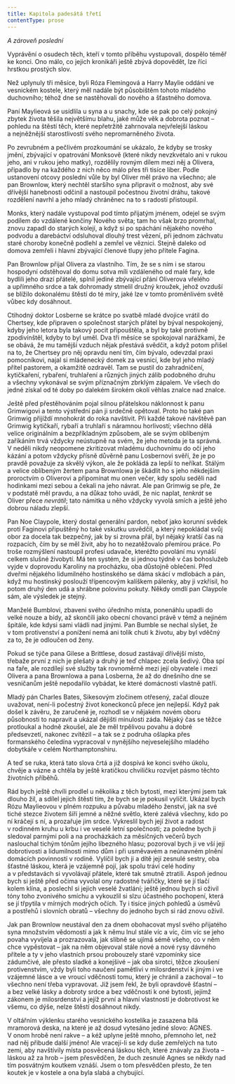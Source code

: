 ```yaml
---
title: Kapitola padesátá třetí
contentType: prose
---
```


_A zároveň poslední_

  

Vyprávění o osudech těch, kteří v tomto příběhu vystupovali, dospělo téměř ke konci. Ono málo, co jejich kronikáři ještě zbývá dopovědět, lze říci hrstkou prostých slov.

Než uplynuly tři měsíce, byli Róza Flemingová a Harry Maylie oddáni ve vesnickém kostele, který měl nadále být působištěm tohoto mladého duchovního; téhož dne se nastěhovali do nového a šťastného domova.

Paní Maylieová se usídlila u syna a u snachy, kde se pak po celý pokojný zbytek života těšila největšímu blahu, jaké může věk a dobrota poznat – pohledu na štěstí těch, které nepřetržitě zahrnovala nejvřelejší láskou a nejněžnější starostlivostí svého nepromarněného života.

Po zevrubném a pečlivém prozkoumání se ukázalo, že kdyby se trosky jmění, zbývající v opatrování Monksově (které nikdy nevzkvétalo ani v rukou jeho, ani v rukou jeho matky), rozdělily rovným dílem mezi něj a Olivera, připadlo by na každého z nich něco málo přes tři tisíce liber. Podle ustanovení otcovy poslední vůle by byl Oliver měl právo na všechno; ale pan Brownlow, který nechtěl staršího syna připravit o možnost, aby své dřívější hanebnosti odčinil a nastoupil počestnou životní dráhu, takové rozdělení navrhl a jeho mladý chráněnec na to s radostí přistoupil.

Monks, který nadále vystupoval pod tímto přijatým jménem, odejel se svým podílem do vzdálené končiny Nového světa; tam ho však brzo promrhal, znovu zapadl do starých kolejí, a když si po spáchání nějakého nového podvodu a darebáctví odsluhoval dlouhý trest vězení, při jednom záchvatu staré choroby konečně podlehl a zemřel ve věznici. Stejně daleko od domova zemřeli i hlavní zbývající členové tlupy jeho přítele Fagina.

Pan Brownlow přijal Olivera za vlastního. Tím, že se s ním i se starou hospodyní odstěhoval do domu sotva míli vzdáleného od malé fary, kde bydlili jeho drazí přátelé, splnil jediné zbývající přání Oliverova vřelého a upřímného srdce a tak dohromady stmelil družný kroužek, jehož ovzduší se blížilo dokonalému štěstí do té míry, jaké lze v tomto proměnlivém světě vůbec kdy dosáhnout.

Ctihodný doktor Losberne se krátce po svatbě mladé dvojice vrátil do Chertsey, kde připraven o společnost starých přátel by býval nespokojený, kdyby jeho letora byla takový pocit připouštěla, a byl by také protivně zpodivínštěl, kdyby to byl uměl. Dva tři měsíce se spokojoval narážkami, že se obává, že mu tamější vzduch nějak přestává svědčit, a když potom přišel na to, že Chertsey pro něj opravdu není tím, čím bývalo, odevzdal praxi pomocníkovi, najal si mládenecký domek za vesnicí, kde byl jeho mladý přítel pastorem, a okamžitě ozdravěl. Tam se pustil do zahradničení, kytičkaření, rybaření, truhlaření a různých jiných zálib podobného druhu a všechny vykonával se svým příznačným zbrklým zápalem. Ve všech do jedné získal od té doby po dalekém širokém okolí věhlas znalce nad znalce.

Ještě před přestěhováním pojal silnou přátelskou náklonnost k panu Grimwigovi a tento výstřední pán ji srdečně opětoval. Proto ho také pan Grimwig přijíždí mnohokrát do roka navštívit. Při každé takové návštěvě pan Grimwig kytičkaří, rybaří a truhlaří s náramnou horlivostí; všechno dělá velice originálním a bezpříkladným způsobem, ale se svým oblíbeným zaříkáním trvá vždycky neústupně na svém, že jeho metoda je ta správná. V neděli nikdy neopomene zkritizovat mladému duchovnímu do očí jeho kázání a potom vždycky přísně důvěrně panu Losbernovi svěří, že je po pravdě považuje za skvělý výkon, ale že pokládá za lepší to neříkat. Stálým a velice oblíbeným žertem pana Brownlowa je škádlit ho s jeho někdejším proroctvím o Oliverovi a připomínat mu onen večer, kdy spolu seděli nad hodinkami mezi sebou a čekali na jeho návrat. Ale pan Grimwig se pře, že v podstatě měl pravdu, a na důkaz toho uvádí, že nic naplat, _tenkrát_ se Oliver přece _nevrátil_; tato námitka u něho vždycky vyvolá smích a ještě jeho dobrou náladu zlepší.

Pan Noe Claypole, který dostal generální pardon, neboť jako korunní svědek proti Faginovi připuštěný ho také vskutku usvědčil, a který nepokládal svůj obor za docela tak bezpečný, jak by si zrovna přál, byl nějaký kratší čas na rozpacích, čím by se měl živit, aby ho to nezatěžovalo přemírou práce. Po troše rozmýšlení nastoupil profesi udavače, kteréžto povolání mu vynáší celkem slušné živobytí. Má ten systém, že si jednou týdně v čas bohoslužeb vyjde v doprovodu Karolíny na procházku, oba důstojně oblečeni. Před dveřmi nějakého lidumilného hostinského se dáma skácí v mdlobách a pán, když mu hostinský poslouží třípencovým kalíškem pálenky, aby ji vzkřísil, ho potom druhý den udá a shrábne polovinu pokuty. Někdy omdlí pan Claypole sám, ale výsledek je stejný.

Manželé Bumblovi, zbaveni svého úředního místa, ponenáhlu upadli do velké nouze a bídy, až skončili jako obecní chovanci právě v témž a nejiném špitále, kde kdysi sami vládli nad jinými. Pan Bumble se nechal slyšet, že v tom protivenství a ponížení nemá ani tolik chuti k životu, aby byl vděčný za to, že je odloučen od ženy.

Pokud se týče pana Gilese a Brittlese, dosud zastávají dřívější místo, třebaže první z nich je plešatý a druhý je teď chlapec zcela šedivý. Oba spí na faře, ale rozdílejí své služby tak rovnoměrně mezi její obyvatele i mezi Olivera a pana Brownlowa a pana Losberna, že až do dnešního dne se vesničanům ještě nepodařilo vybádat, ke které domácnosti vlastně patří.

Mladý pán Charles Bates, Sikesovým zločinem otřesený, začal dlouze uvažovat, není-li počestný život koneckonců přece jen nejlepší. Když pak došel k závěru, že zaručeně je, rozhodl se v nějakém novém oboru působnosti to napravit a ukázal dějišti minulosti záda. Nějaký čas se těžce protloukal a hodně zkoušel, ale že měl trpělivou povahu a dobré předsevzetí, nakonec zvítězil – a tak se z podruha ošlapka přes formanského čeledína vypracoval v nynějšího nejveselejšího mladého dobytkáře v celém Northamptonshiru.

A teď se ruka, která tato slova črtá a již dospívá ke konci svého úkolu, chvěje a vázne a chtěla by ještě kratičkou chviličku rozvíjet pásmo těchto životních příběhů.

Rád bych ještě chvíli prodlel u několika z těch bytostí, mezi kterými jsem tak dlouho žil, a sdílel jejich štěstí tím, že bych se je pokusil vylíčit. Ukázal bych Rózu Maylieovou v plném rozpuku a půvabu mladého ženství, jak na své tiché stezce životem šíří jemné a něžné světlo, které zalévá všechny, kdo po ní kráčejí s ní, a prozařuje jim srdce. Vykreslil bych její život a radost v rodinném kruhu u krbu i ve veselé letní společnosti; za poledne bych ji sledoval parnými poli a na procházkách za měsíčných večerů bych naslouchal tichým tónům jejího líbezného hlasu; pozoroval bych ji ve vší její dobrotivosti a lidumilnosti mimo dům i při usměvavém a neúnavném plnění domácích povinností v rodině. Vylíčil bych ji a dítě její zesnulé sestry, oba šťastné láskou, která je vzájemně pojí, jak spolu tráví celé hodiny a v představách si vyvolávají přátele, které tak smutně ztratili. Aspoň jednou bych si ještě před očima vyvolal ony radostné tvářičky, které se jí tlačí kolem klína, a poslechl si jejich veselé žvatlání; ještě jednou bych si oživil tóny toho zvonivého smíchu a vykouzlil si slzu účastného pochopení, která se jí třpytila v mírných modrých očích. Ty i tisíce jiných pohledů a úsměvů a postřehů i slovních obratů – všechny do jednoho bych si rád znovu oživil.

Jak pan Brownlow neustával den za dnem obohacovat mysl svého přijatého syna množstvím vědomostí a jak k němu lnul stále víc a víc, čím víc se jeho povaha vyvíjela a prozrazovala, jak slibně se ujímá sémě všeho, co v něm chce vypěstovat – jak na něm objevoval stále nové a nové rysy dávného přítele a ty v jeho vlastních prsou probouzely staré vzpomínky sice zádumčivé, ale přesto sladké a konejšivé – jak oba sirotci, těžce zkoušení protivenstvím, vždy byli toho naučení pamětlivi v milosrdenství k jiným i ve vzájemné lásce a ve vroucí vděčnosti tomu, který je chránil a zachoval – to všechno není třeba vypravovat. Již jsem řekl, že byli opravdově šťastní – a bez velké lásky a dobroty srdce a bez vděčnosti k oné bytosti, jejímž zákonem je milosrdenství a jejíž první a hlavní vlastností je dobrotivost ke všemu, co dýše, nelze štěstí dosáhnout nikdy.

V oltářním výklenku starého vesnického kostelíka je zasazena bílá mramorová deska, na které je až dosud vytesáno jediné slovo: AGNES. V onom hrobě není rakve – a kéž uplyne ještě mnoho, pře­mnoho let, než nad něj přibude další jméno! Ale vracejí-li se kdy duše zemřelých na tuto zemi, aby navštívily místa posvěcená láskou těch, které znávaly za života – láskou až za hrob – jsem přesvědčen, že duch zesnulé Agnes se někdy nad tím posvátným koutkem vznáší. Jsem o tom přesvědčen přesto, že ten koutek je v kostele a ona byla slabá a chybující.
